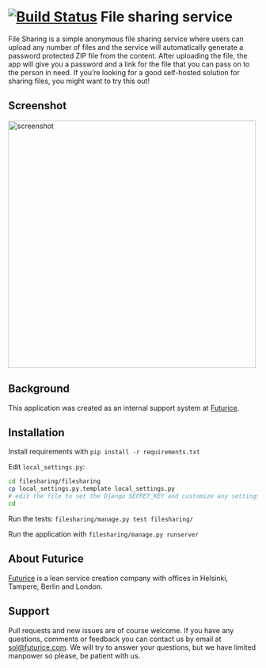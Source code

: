 [![Build Status](https://travis-ci.org/futurice/file-sharing.svg?branch=master)](https://travis-ci.org/futurice/file-sharing)
File sharing service
====================

File Sharing is a simple anonymous file sharing service where users can upload any number of files and the service will automatically generate a password protected ZIP file from the content. After uploading the file, the app will give you a password and a link for the file that you can pass on to the person in need. If you’re looking for a good self-hosted solution for sharing files, you might want to try this out!

Screenshot
----------
<img src="http://i.imgur.com/ywBRd9v.png" alt="screenshot" width="500px">

Background
----------
This application was created as an internal support system at [Futurice](http://www.futurice.com).

Installation
------------

Install requirements with `pip install -r requirements.txt`

Edit `local_settings.py`:
```bash
cd filesharing/filesharing
cp local_settings.py.template local_settings.py
# edit the file to set the Django SECRET_KEY and customize any settings
cd -
```

Run the tests: `filesharing/manage.py test filesharing/`

Run the application with `filesharing/manage.py runserver`

About Futurice
--------------
[Futurice](http://www.futurice.com) is a lean service creation company with offices in Helsinki, Tampere, Berlin and London.

Support
-------
Pull requests and new issues are of course welcome. If you have any questions, comments or feedback you can contact us by email at sol@futurice.com. We will try to answer your questions, but we have limited manpower so please, be patient with us.
